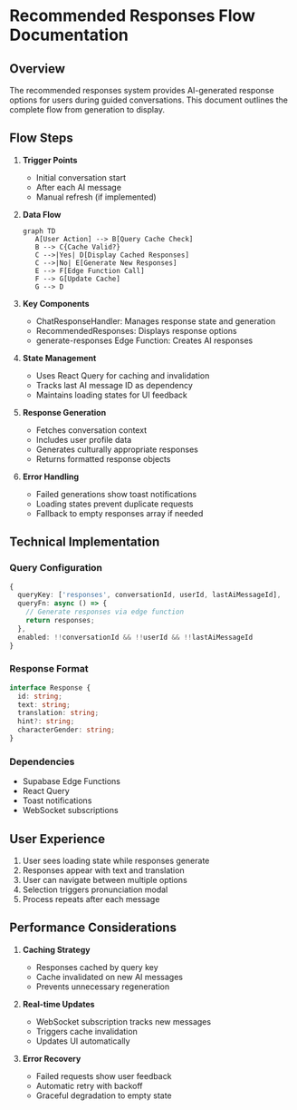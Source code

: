 # Recommended Responses Flow Documentation

## Overview
The recommended responses system provides AI-generated response options for users during guided conversations. This document outlines the complete flow from generation to display.

## Flow Steps

1. **Trigger Points**
   - Initial conversation start
   - After each AI message
   - Manual refresh (if implemented)

2. **Data Flow**
   ```mermaid
   graph TD
      A[User Action] --> B[Query Cache Check]
      B --> C{Cache Valid?}
      C -->|Yes| D[Display Cached Responses]
      C -->|No| E[Generate New Responses]
      E --> F[Edge Function Call]
      F --> G[Update Cache]
      G --> D
   ```

3. **Key Components**
   - ChatResponseHandler: Manages response state and generation
   - RecommendedResponses: Displays response options
   - generate-responses Edge Function: Creates AI responses

4. **State Management**
   - Uses React Query for caching and invalidation
   - Tracks last AI message ID as dependency
   - Maintains loading states for UI feedback

5. **Response Generation**
   - Fetches conversation context
   - Includes user profile data
   - Generates culturally appropriate responses
   - Returns formatted response objects

6. **Error Handling**
   - Failed generations show toast notifications
   - Loading states prevent duplicate requests
   - Fallback to empty responses array if needed

## Technical Implementation

### Query Configuration
```typescript
{
  queryKey: ['responses', conversationId, userId, lastAiMessageId],
  queryFn: async () => {
    // Generate responses via edge function
    return responses;
  },
  enabled: !!conversationId && !!userId && !!lastAiMessageId
}
```

### Response Format
```typescript
interface Response {
  id: string;
  text: string;
  translation: string;
  hint?: string;
  characterGender: string;
}
```

### Dependencies
- Supabase Edge Functions
- React Query
- Toast notifications
- WebSocket subscriptions

## User Experience

1. User sees loading state while responses generate
2. Responses appear with text and translation
3. User can navigate between multiple options
4. Selection triggers pronunciation modal
5. Process repeats after each message

## Performance Considerations

1. **Caching Strategy**
   - Responses cached by query key
   - Cache invalidated on new AI messages
   - Prevents unnecessary regeneration

2. **Real-time Updates**
   - WebSocket subscription tracks new messages
   - Triggers cache invalidation
   - Updates UI automatically

3. **Error Recovery**
   - Failed requests show user feedback
   - Automatic retry with backoff
   - Graceful degradation to empty state